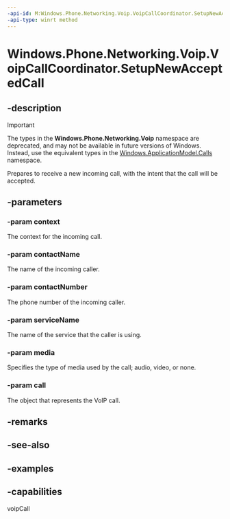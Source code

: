 ```yaml
---
-api-id: M:Windows.Phone.Networking.Voip.VoipCallCoordinator.SetupNewAcceptedCall(System.String,System.String,System.String,System.String,Windows.Phone.Networking.Voip.VoipCallMedia,Windows.Phone.Networking.Voip.VoipPhoneCall@)
-api-type: winrt method
---
```


<!-- Method syntax.
public void VoipCallCoordinator.SetupNewAcceptedCall(String context, String contactName, String contactNumber, String serviceName, VoipCallMedia media, VoipPhoneCall call)
-->

# Windows.Phone.Networking.Voip.VoipCallCoordinator.SetupNewAcceptedCall

## -description

> [!IMPORTANT]
> The types in the **Windows.Phone.Networking.Voip** namespace are deprecated, and may not be available in future versions of Windows. Instead, use the equivalent types in the [Windows.ApplicationModel.Calls](/uwp/api/windows.applicationmodel.calls) namespace.

Prepares to receive a new incoming call, with the intent that the call will be accepted.

## -parameters

### -param context
The context for the incoming call.

### -param contactName
The name of the incoming caller.

### -param contactNumber
The phone number of the incoming caller.

### -param serviceName
The name of the service that the caller is using.

### -param media
Specifies the type of media used by the call; audio, video, or none.

### -param call
The object that represents the VoIP call.

## -remarks

## -see-also

## -examples

## -capabilities
voipCall
